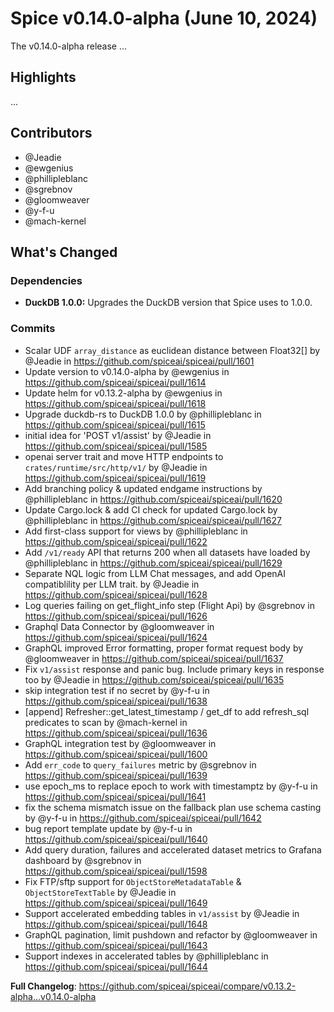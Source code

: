 # Spice v0.14.0-alpha (June 10, 2024)

The v0.14.0-alpha release ...

## Highlights

...

## Contributors

- @Jeadie
- @ewgenius
- @phillipleblanc
- @sgrebnov
- @gloomweaver
- @y-f-u
- @mach-kernel

## What's Changed

### Dependencies

- **DuckDB 1.0.0:** Upgrades the DuckDB version that Spice uses to 1.0.0.

### Commits
* Scalar UDF `array_distance` as euclidean distance between Float32[] by @Jeadie in https://github.com/spiceai/spiceai/pull/1601
* Update version to v0.14.0-alpha by @ewgenius in https://github.com/spiceai/spiceai/pull/1614
* Update helm for v0.13.2-alpha by @ewgenius in https://github.com/spiceai/spiceai/pull/1618
* Upgrade duckdb-rs to DuckDB 1.0.0 by @phillipleblanc in https://github.com/spiceai/spiceai/pull/1615
* initial idea for 'POST v1/assist' by @Jeadie in https://github.com/spiceai/spiceai/pull/1585
* openai server trait and move HTTP endpoints to `crates/runtime/src/http/v1/` by @Jeadie in https://github.com/spiceai/spiceai/pull/1619
* Add branching policy & updated endgame instructions by @phillipleblanc in https://github.com/spiceai/spiceai/pull/1620
* Update Cargo.lock & add CI check for updated Cargo.lock by @phillipleblanc in https://github.com/spiceai/spiceai/pull/1627
* Add first-class support for views by @phillipleblanc in https://github.com/spiceai/spiceai/pull/1622
* Add `/v1/ready` API that returns 200 when all datasets have loaded by @phillipleblanc in https://github.com/spiceai/spiceai/pull/1629
* Separate NQL logic from LLM Chat messages, and add OpenAI compatiblility per LLM trait. by @Jeadie in https://github.com/spiceai/spiceai/pull/1628
* Log queries failing on get_flight_info step (Flight Api) by @sgrebnov in https://github.com/spiceai/spiceai/pull/1626
* Graphql Data Connector by @gloomweaver in https://github.com/spiceai/spiceai/pull/1624
* GraphQL improved Error formatting, proper format request body by @gloomweaver in https://github.com/spiceai/spiceai/pull/1637
* Fix `v1/assist` response and panic bug. Include primary keys in response too by @Jeadie in https://github.com/spiceai/spiceai/pull/1635
* skip integration test if no secret by @y-f-u in https://github.com/spiceai/spiceai/pull/1638
* [append] Refresher::get_latest_timestamp / get_df to add refresh_sql predicates to scan by @mach-kernel in https://github.com/spiceai/spiceai/pull/1636
* GraphQL integration test by @gloomweaver in https://github.com/spiceai/spiceai/pull/1600
* Add `err_code` to `query_failures` metric by @sgrebnov in https://github.com/spiceai/spiceai/pull/1639
* use epoch_ms to replace epoch to work with timestamptz by @y-f-u in https://github.com/spiceai/spiceai/pull/1641
* fix the schema mismatch issue on the fallback plan use schema casting by @y-f-u in https://github.com/spiceai/spiceai/pull/1642
* bug report template update by @y-f-u in https://github.com/spiceai/spiceai/pull/1640
* Add query duration, failures and accelerated dataset metrics to Grafana dashboard by @sgrebnov in https://github.com/spiceai/spiceai/pull/1598
* Fix FTP/sftp support for `ObjectStoreMetadataTable` & `ObjectStoreTextTable` by @Jeadie in https://github.com/spiceai/spiceai/pull/1649
* Support accelerated embedding tables in `v1/assist` by @Jeadie in https://github.com/spiceai/spiceai/pull/1648
* GraphQL pagination, limit pushdown and refactor by @gloomweaver in https://github.com/spiceai/spiceai/pull/1643
* Support indexes in accelerated tables by @phillipleblanc in https://github.com/spiceai/spiceai/pull/1644

**Full Changelog**: https://github.com/spiceai/spiceai/compare/v0.13.2-alpha...v0.14.0-alpha

